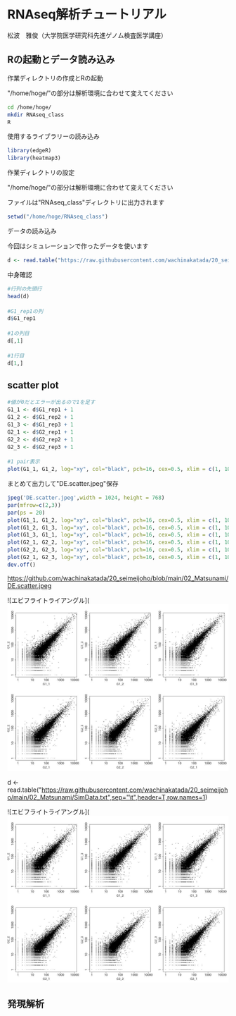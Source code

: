 # RNAseq解析チュートリアル

松波　雅俊（大学院医学研究科先進ゲノム検査医学講座）

## Rの起動とデータ読み込み

作業ディレクトリの作成とRの起動

"/home/hoge/"の部分は解析環境に合わせて変えてください

```sh
cd /home/hoge/
mkdir RNAseq_class
R
```

使用するライブラリーの読み込み

```R
library(edgeR)
library(heatmap3)
```

作業ディレクトリの設定

"/home/hoge/"の部分は解析環境に合わせて変えてください

ファイルは"RNAseq_class"ディレクトリに出力されます

```R
setwd("/home/hoge/RNAseq_class")
```

データの読み込み

今回はシミュレーションで作ったデータを使います

```R
d <- read.table("https://raw.githubusercontent.com/wachinakatada/20_seimeijoho/main/02_Matsunami/SimData.txt",sep="\t",header=T,row.names=1)
```

中身確認

```R
#行列の先頭行
head(d)

#G1_rep1の列
d$G1_rep1

#1の列目
d[,1]

#1行目
d[1,]
```

## scatter plot

```R
#値が0だとエラーが出るので1を足す
G1_1 <- d$G1_rep1 + 1 
G1_2 <- d$G1_rep2 + 1 
G1_3 <- d$G1_rep3 + 1 
G2_1 <- d$G2_rep1 + 1 
G2_2 <- d$G2_rep2 + 1 
G2_3 <- d$G2_rep3 + 1 

#1 pair表示
plot(G1_1, G1_2, log="xy", col="black", pch=16, cex=0.5, xlim = c(1, 10000), ylim = c(1, 10000))
```

まとめて出力して"DE.scatter.jpeg"保存

```R
jpeg('DE.scatter.jpeg',width = 1024, height = 768)
par(mfrow=c(2,3))
par(ps = 20)
plot(G1_1, G1_2, log="xy", col="black", pch=16, cex=0.5, xlim = c(1, 10000), ylim = c(1, 10000))
plot(G1_2, G1_3, log="xy", col="black", pch=16, cex=0.5, xlim = c(1, 10000), ylim = c(1, 10000))
plot(G1_3, G1_1, log="xy", col="black", pch=16, cex=0.5, xlim = c(1, 10000), ylim = c(1, 10000))
plot(G2_1, G2_2, log="xy", col="black", pch=16, cex=0.5, xlim = c(1, 10000), ylim = c(1, 10000))
plot(G2_2, G2_3, log="xy", col="black", pch=16, cex=0.5, xlim = c(1, 10000), ylim = c(1, 10000))
plot(G2_1, G2_3, log="xy", col="black", pch=16, cex=0.5, xlim = c(1, 10000), ylim = c(1, 10000))
dev.off()
```

https://github.com/wachinakatada/20_seimeijoho/blob/main/02_Matsunami/DE.scatter.jpeg

![エビフライトライアングル](![エビフライトライアングル](https://github.com/wachinakatada/20_seimeijoho/blob/main/02_Matsunami/DE.scatter.jpeg
 "サンプル")

d <- read.table("https://raw.githubusercontent.com/wachinakatada/20_seimeijoho/main/02_Matsunami/SimData.txt",sep="\t",header=T,row.names=1)

![エビフライトライアングル](![エビフライトライアングル](https://raw.githubusercontent.com/wachinakatada/20_seimeijoho/main/02_Matsunami/DE.scatter.jpeg
 "サンプル")


## 発現解析





